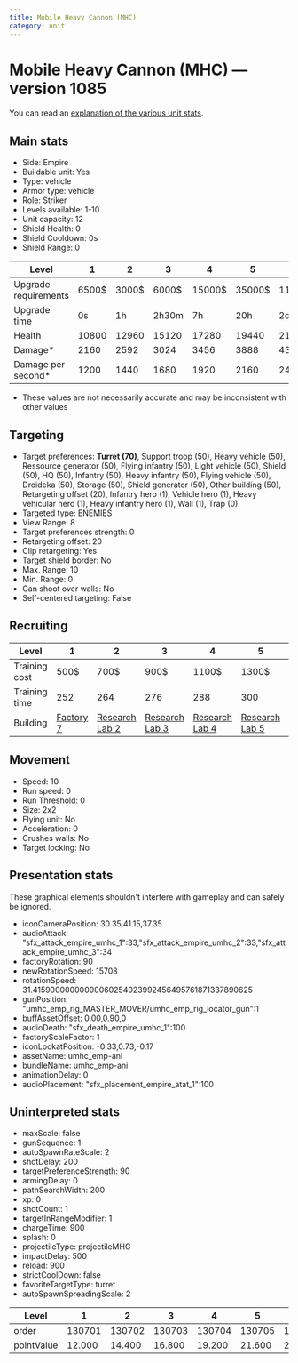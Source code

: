 ```yaml
---
title: Mobile Heavy Cannon (MHC)
category: unit
---
```


# Mobile Heavy Cannon (MHC) — version 1085

You can read an [explanation  of the various unit stats](unitexplained.md).

## Main stats

  * Side: Empire
  * Buildable unit: Yes
  * Type: vehicle
  * Armor type: vehicle
  * Role: Striker
  * Levels available: 1-10
  * Unit capacity: 12
  * Shield Health: 0
  * Shield Cooldown: 0s
  * Shield Range: 0

|Level               |1    |2    |3    |4     |5     |6      |7      |8      |9       |10      |
|--------------------|-----|-----|-----|------|------|-------|-------|-------|--------|--------|
|Upgrade requirements|6500$|3000$|6000$|15000$|35000$|115000$|200000$|385000$|1250000$|2250000$|
|Upgrade time        |0s   |1h   |2h30m|7h    |20h   |2d12h  |4d     |6d     |1w1d    |1w5d    |
|Health              |10800|12960|15120|17280 |19440 |21600  |23760  |25920  |28080   |32400   |
|Damage*             |2160 |2592 |3024 |3456  |3888  |4320   |4752   |5184   |5616    |6480    |
|Damage per second*  |1200 |1440 |1680 |1920  |2160  |2400   |2640   |2880   |3120    |3600    |

* These values are not necessarily accurate and may be inconsistent with other values

## Targeting

  * Target preferences: **Turret (70)**, Support troop (50), Heavy vehicle (50), Ressource generator (50), Flying infantry (50), Light vehicle (50), Shield (50), HQ (50), Infantry (50), Heavy infantry (50), Flying vehicle (50), Droideka (50), Storage (50), Shield generator (50), Other building (50), Retargeting offset (20), Infantry hero (1), Vehicle hero (1), Heavy vehicular hero (1), Heavy infantry hero (1), Wall (1), Trap (0)
  * Targeted type: ENEMIES
  * View Range: 8
  * Target preferences strength: 0
  * Retargeting offset: 20
  * Clip retargeting: Yes
  * Target shield border: No
  * Max. Range: 10
  * Min. Range: 0
  * Can shoot over walls: No
  * Self-centered targeting: False

## Recruiting

|Level        |1                              |2                                      |3                                      |4                                      |5                                      |6                                      |7                                      |8                                      |9                                      |10                                      |
|-------------|-------------------------------|---------------------------------------|---------------------------------------|---------------------------------------|---------------------------------------|---------------------------------------|---------------------------------------|---------------------------------------|---------------------------------------|----------------------------------------|
|Training cost|500$                           |700$                                   |900$                                   |1100$                                  |1300$                                  |1500$                                  |1700$                                  |2400$                                  |2700$                                  |3000$                                   |
|Training time|252                            |264                                    |276                                    |288                                    |300                                    |312                                    |324                                    |336                                    |348                                    |360                                     |
|Building     |[Factory 7](empireFactory.html)|[Research Lab 2](empireOffenseLab.html)|[Research Lab 3](empireOffenseLab.html)|[Research Lab 4](empireOffenseLab.html)|[Research Lab 5](empireOffenseLab.html)|[Research Lab 6](empireOffenseLab.html)|[Research Lab 7](empireOffenseLab.html)|[Research Lab 8](empireOffenseLab.html)|[Research Lab 9](empireOffenseLab.html)|[Research Lab 10](empireOffenseLab.html)|

## Movement

  * Speed: 10
  * Run speed: 0
  * Run Threshold: 0
  * Size: 2x2
  * Flying unit: No
  * Acceleration: 0
  * Crushes walls: No
  * Target locking: No

## Presentation stats

These graphical elements shouldn't interfere with gameplay and can safely be ignored.

  * iconCameraPosition: 30.35,41.15,37.35
  * audioAttack: "sfx_attack_empire_umhc_1":33,"sfx_attack_empire_umhc_2":33,"sfx_attack_empire_umhc_3":34
  * factoryRotation: 90
  * newRotationSpeed: 15708
  * rotationSpeed: 31.41590000000000060254023992456495761871337890625
  * gunPosition: "umhc_emp_rig_MASTER_MOVER/umhc_emp_rig_locator_gun":1
  * buffAssetOffset: 0.00,0.90,0
  * audioDeath: "sfx_death_empire_umhc_1":100
  * factoryScaleFactor: 1
  * iconLookatPosition: -0.33,0.73,-0.17
  * assetName: umhc_emp-ani
  * bundleName: umhc_emp-ani
  * animationDelay: 0
  * audioPlacement: "sfx_placement_empire_atat_1":100

## Uninterpreted stats

  * maxScale: false
  * gunSequence: 1
  * autoSpawnRateScale: 2
  * shotDelay: 200
  * targetPreferenceStrength: 90
  * armingDelay: 0
  * pathSearchWidth: 200
  * xp: 0
  * shotCount: 1
  * targetInRangeModifier: 1
  * chargeTime: 900
  * splash: 0
  * projectileType: projectileMHC
  * impactDelay: 500
  * reload: 900
  * strictCoolDown: false
  * favoriteTargetType: turret
  * autoSpawnSpreadingScale: 2

|Level     |1     |2     |3     |4     |5     |6     |7     |8     |9     |10    |
|----------|------|------|------|------|------|------|------|------|------|------|
|order     |130701|130702|130703|130704|130705|130706|130707|130708|130709|130710|
|pointValue|12.000|14.400|16.800|19.200|21.600|24.000|26.400|28.800|31.200|36.000|

